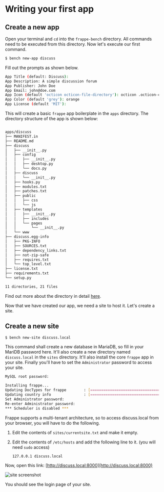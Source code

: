 # Writing your first app

## Create a new app

Open your terminal and `cd` into the `frappe-bench` directory. All commands need to be executed from this directory. Now let's execute our first command.

```sh
$ bench new-app discuss
```

Fill out the prompts as shown below.

```sh
App Title (default: Discuss):
App Description: A simple discussion forum
App Publisher: John Doe
App Email: john@doe.com
App Icon (default 'octicon octicon-file-directory'): octicon .octicon-comment-discussion
App Color (default 'grey'): orange
App License (default 'MIT'):
```

This will create a basic `frappe` app boilerplate in the `apps` directory. The directory structure of the app is shown below:

<!-- ![app directory structure](/assets/new-docs/directory-structure.png) -->

```sh

apps/discuss
├── MANIFEST.in
├── README.md
├── discuss
│   ├── __init__.py
│   ├── config
│   │   ├── __init__.py
│   │   ├── desktop.py
│   │   └── docs.py
│   ├── discuss
│   │   └── __init__.py
│   ├── hooks.py
│   ├── modules.txt
│   ├── patches.txt
│   ├── public
│   │   ├── css
│   │   └── js
│   ├── templates
│   │   ├── __init__.py
│   │   ├── includes
│   │   └── pages
│   │       └── __init__.py
│   └── www
├── discuss.egg-info
│   ├── PKG-INFO
│   ├── SOURCES.txt
│   ├── dependency_links.txt
│   ├── not-zip-safe
│   ├── requires.txt
│   └── top_level.txt
├── license.txt
├── requirements.txt
└── setup.py

11 directories, 21 files
```

Find out more about the directory in detail [here]().

Now that we have created our app, we need a site to host it. Let's create a site.

## Create a new site

```sh
$ bench new-site discuss.local
```

This command shall create a new database in MariaDB, so fill in your MariDB password here. It'll also create a new directory named `discuss.local` in the `sites` directory.
It'll also install the core `frappe` app in your site. Finally you'll have to set the `Administrator` password to access your site.

```sh
MySQL root password:

Installing frappe...
Updating DocTypes for frappe        : [========================================]
Updating country info               : [========================================]
Set Administrator password:
Re-enter Administrator password:
*** Scheduler is disabled ***

```

Frappe supports a multi-tenant architecture, so to access discuss.local from your browser, you will have to do the following.

1. Edit the contents of `sites/currentsite.txt` and make it empty.
1. Edit the contents of `/etc/hosts` and add the following line to it. (you will need `sudo` access)

    ```
    127.0.0.1 discuss.local
    ```

Now, open this link: [http://discuss.local:8000](http://discuss.local:8000)

![site screenshot](/assets/new-docs/new-site.png)

You should see the login page of your site.
